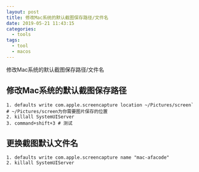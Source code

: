 ```yaml
---
layout: post
title: 修改Mac系统的默认截图保存路径/文件名
date: 2019-05-21 11:43:15
categories:
  - tools
tags:
  - tool
  - macos
---
```

修改Mac系统的默认截图保存路径/文件名
<!-- more -->

## 修改Mac系统的默认截图保存路径
```
1. defaults write com.apple.screencapture location ~/Pictures/screen` 
# ~/Pictures/screen为你需要图片保存的位置
2. killall SystemUIServer
3. command+shift+3 # 测试
```
## 更换截图默认文件名
```
1. defaults write com.apple.screencapture name "mac-afacode"
2. killall SystemUIServer
```

